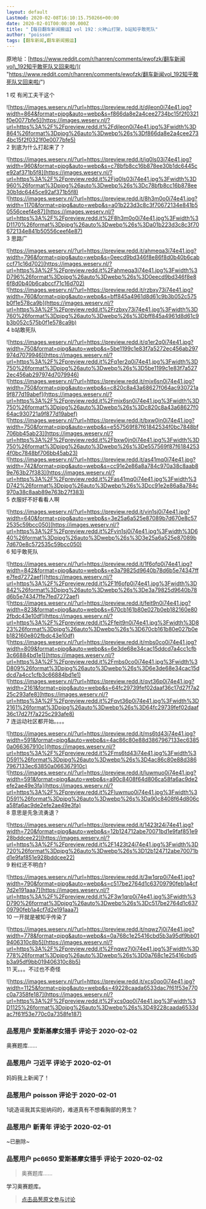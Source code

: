 ```yaml
---
layout: default
Lastmod: 2020-02-08T16:10:15.750266+00:00
date: 2020-02-01T00:00:00.000Z
title: "【每日翻车新闻搬运】vol 192：火神山打架，b站知乎敢死队"
author: "poisson"
tags: [翻车新闻,翻车新闻搬运]
---
```


原地址：[https://www.reddit.com/r/hanren/comments/ewofzk/翻车新闻vol\_192知乎敢死队又回来啦/]( "https://www.reddit.com/r/hanren/comments/ewofzk/翻车新闻vol_192知乎敢死队又回来啦/")  
  
1 哎 有闲工夫干这个  
  
![https://images.weserv.nl/?url=https://preview.redd.it/djleon0i74e41.jpg?width=864&format=pjpg&auto=webp&s=f866da8e2a4cee2734bc15f2f0321f0e0077bfe5](https://images.weserv.nl/?url=https%3A%2F%2Fpreview.redd.it%2Fdjleon0i74e41.jpg%3Fwidth%3D864%26format%3Dpjpg%26auto%3Dwebp%26s%3Df866da8e2a4cee2734bc15f2f0321f0e0077bfe5)  
2 到底为什么打起来了？  
  
![https://images.weserv.nl/?url=https://preview.redd.it/jq0ls03i74e41.jpg?width=960&format=pjpg&auto=webp&s=c78bfb8cc16b878ee30b1dc6445ce92af371b5f8](https://images.weserv.nl/?url=https%3A%2F%2Fpreview.redd.it%2Fjq0ls03i74e41.jpg%3Fwidth%3D960%26format%3Dpjpg%26auto%3Dwebp%26s%3Dc78bfb8cc16b878ee30b1dc6445ce92af371b5f8)  
![https://images.weserv.nl/?url=https://preview.redd.it/8h3m0o0i74e41.jpg?width=1170&format=pjpg&auto=webp&s=a01b223d3c8c3f70672134e841b50556ceef4e87](https://images.weserv.nl/?url=https%3A%2F%2Fpreview.redd.it%2F8h3m0o0i74e41.jpg%3Fwidth%3D1170%26format%3Dpjpg%26auto%3Dwebp%26s%3Da01b223d3c8c3f70672134e841b50556ceef4e87)  
3 思路广  
  
![https://images.weserv.nl/?url=https://preview.redd.it/ahmeqa3i74e41.jpg?width=796&format=pjpg&auto=webp&s=0eecd9bd346f8e86f8d0b40b6cabccf71c16d702](https://images.weserv.nl/?url=https%3A%2F%2Fpreview.redd.it%2Fahmeqa3i74e41.jpg%3Fwidth%3D796%26format%3Dpjpg%26auto%3Dwebp%26s%3D0eecd9bd346f8e86f8d0b40b6cabccf71c16d702)  
![https://images.weserv.nl/?url=https://preview.redd.it/rzbxy73i74e41.jpg?width=760&format=pjpg&auto=webp&s=bff845a4961d8d61c9b3b052c575b0f1e578ca9b](https://images.weserv.nl/?url=https%3A%2F%2Fpreview.redd.it%2Frzbxy73i74e41.jpg%3Fwidth%3D760%26format%3Dpjpg%26auto%3Dwebp%26s%3Dbff845a4961d8d61c9b3b052c575b0f1e578ca9b)  
4 b站敢死队  
  
![https://images.weserv.nl/?url=https://preview.redd.it/q1er2q0i74e41.jpg?width=750&format=pjpg&auto=webp&s=5be1199c1e83f7a5272ec456ab297974d7079946](https://images.weserv.nl/?url=https%3A%2F%2Fpreview.redd.it%2Fq1er2q0i74e41.jpg%3Fwidth%3D750%26format%3Dpjpg%26auto%3Dwebp%26s%3D5be1199c1e83f7a5272ec456ab297974d7079946)  
![https://images.weserv.nl/?url=https://preview.redd.it/mjx6sn0i74e41.jpg?width=750&format=pjpg&auto=webp&s=c820c8a43a68627f064ac930721a9f877d19abef](https://images.weserv.nl/?url=https%3A%2F%2Fpreview.redd.it%2Fmjx6sn0i74e41.jpg%3Fwidth%3D750%26format%3Dpjpg%26auto%3Dwebp%26s%3Dc820c8a43a68627f064ac930721a9f877d19abef)  
![https://images.weserv.nl/?url=https://preview.redd.it/bxw0jn0i74e41.jpg?width=750&format=pjpg&auto=webp&s=e557569f87f61842534f0bc7848bf706bb45ab23](https://images.weserv.nl/?url=https%3A%2F%2Fpreview.redd.it%2Fbxw0jn0i74e41.jpg%3Fwidth%3D750%26format%3Dpjpg%26auto%3Dwebp%26s%3De557569f87f61842534f0bc7848bf706bb45ab23)  
![https://images.weserv.nl/?url=https://preview.redd.it/as41mq0i74e41.jpg?width=742&format=pjpg&auto=webp&s=cc91e2e86a8a784c970a38c8aab89e763b27f383](https://images.weserv.nl/?url=https%3A%2F%2Fpreview.redd.it%2Fas41mq0i74e41.jpg%3Fwidth%3D742%26format%3Dpjpg%26auto%3Dwebp%26s%3Dcc91e2e86a8a784c970a38c8aab89e763b27f383)  
5 衣服好不好看看人啊  
  
![https://images.weserv.nl/?url=https://preview.redd.it/vin1sj0i74e41.jpg?width=640&format=pjpg&auto=webp&s=3e25a6a525e87089b7d670e8c572535c59bcc050](https://images.weserv.nl/?url=https%3A%2F%2Fpreview.redd.it%2Fvin1sj0i74e41.jpg%3Fwidth%3D640%26format%3Dpjpg%26auto%3Dwebp%26s%3D3e25a6a525e87089b7d670e8c572535c59bcc050)  
6 知乎敢死队  
  
![https://images.weserv.nl/?url=https://preview.redd.it/1f6ofp0i74e41.jpg?width=842&format=pjpg&auto=webp&s=e3a79825d9640b78d6b5e74347ffe7fed7272aef](https://images.weserv.nl/?url=https%3A%2F%2Fpreview.redd.it%2F1f6ofp0i74e41.jpg%3Fwidth%3D842%26format%3Dpjpg%26auto%3Dwebp%26s%3De3a79825d9640b78d6b5e74347ffe7fed7272aef)  
![https://images.weserv.nl/?url=https://preview.redd.it/feit9n0i74e41.jpg?width=823&format=pjpg&auto=webp&s=670cb161b80e027b0eb182160e802fbdc43e10df](https://images.weserv.nl/?url=https%3A%2F%2Fpreview.redd.it%2Ffeit9n0i74e41.jpg%3Fwidth%3D823%26format%3Dpjpg%26auto%3Dwebp%26s%3D670cb161b80e027b0eb182160e802fbdc43e10df)  
![https://images.weserv.nl/?url=https://preview.redd.it/mbs0co0i74e41.jpg?width=809&format=pjpg&auto=webp&s=6e3de68e34cac15ddcd7a4cc1cfb3c66884bd1e1](https://images.weserv.nl/?url=https%3A%2F%2Fpreview.redd.it%2Fmbs0co0i74e41.jpg%3Fwidth%3D809%26format%3Dpjpg%26auto%3Dwebp%26s%3D6e3de68e34cac15ddcd7a4cc1cfb3c66884bd1e1)  
![https://images.weserv.nl/?url=https://preview.redd.it/qvt36p0i74e41.jpg?width=2161&format=pjpg&auto=webp&s=64fc29739fef02daaf36c17d27f7a225c293afe8](https://images.weserv.nl/?url=https%3A%2F%2Fpreview.redd.it%2Fqvt36p0i74e41.jpg%3Fwidth%3D2161%26format%3Dpjpg%26auto%3Dwebp%26s%3D64fc29739fef02daaf36c17d27f7a225c293afe8)  
7 连运动社区都开始。。。。  
  
![https://images.weserv.nl/?url=https://preview.redd.it/ms6td43i74e41.jpg?width=591&format=pjpg&auto=webp&s=4ac86c80e88d3867967133ec63850a066367910c](https://images.weserv.nl/?url=https%3A%2F%2Fpreview.redd.it%2Fms6td43i74e41.jpg%3Fwidth%3D591%26format%3Dpjpg%26auto%3Dwebp%26s%3D4ac86c80e88d3867967133ec63850a066367910c)  
![https://images.weserv.nl/?url=https://preview.redd.it/luwmuo0i74e41.jpg?width=591&format=pjpg&auto=webp&s=a90c8408f64d806ca58fa6ac9de2efe2ae49e3fa](https://images.weserv.nl/?url=https%3A%2F%2Fpreview.redd.it%2Fluwmuo0i74e41.jpg%3Fwidth%3D591%26format%3Dpjpg%26auto%3Dwebp%26s%3Da90c8408f64d806ca58fa6ac9de2efe2ae49e3fa)  
8 意思是先急流勇退？  
  
![https://images.weserv.nl/?url=https://preview.redd.it/1423t24i74e41.jpg?width=720&format=pjpg&auto=webp&s=12b124712abe70071bd1e9faf851e928bddcee22](https://images.weserv.nl/?url=https%3A%2F%2Fpreview.redd.it%2F1423t24i74e41.jpg%3Fwidth%3D720%26format%3Dpjpg%26auto%3Dwebp%26s%3D12b124712abe70071bd1e9faf851e928bddcee22)  
9 粉红还不明白?  
  
![https://images.weserv.nl/?url=https://preview.redd.it/3w1qrp0i74e41.jpg?width=790&format=pjpg&auto=webp&s=c517be2764d1c63709790feb1a4cf7d2e191aaa7](https://images.weserv.nl/?url=https%3A%2F%2Fpreview.redd.it%2F3w1qrp0i74e41.jpg%3Fwidth%3D790%26format%3Dpjpg%26auto%3Dwebp%26s%3Dc517be2764d1c63709790feb1a4cf7d2e191aaa7)  
10 一开就是被知乎传染了  
  
![https://images.weserv.nl/?url=https://preview.redd.it/nqwz7j0i74e41.jpg?width=778&format=pjpg&auto=webp&s=0a768c1e25416cbd5b3a95df9bb019406310c8b5](https://images.weserv.nl/?url=https%3A%2F%2Fpreview.redd.it%2Fnqwz7j0i74e41.jpg%3Fwidth%3D778%26format%3Dpjpg%26auto%3Dwebp%26s%3D0a768c1e25416cbd5b3a95df9bb019406310c8b5)  
11 天。。。不过也不奇怪  
  
![https://images.weserv.nl/?url=https://preview.redd.it/xcs0qo0i74e41.jpg?width=1125&format=pjpg&auto=webp&s=49228caada6533dac7f61f53e770c0a7358fe187](https://images.weserv.nl/?url=https%3A%2F%2Fpreview.redd.it%2Fxcs0qo0i74e41.jpg%3Fwidth%3D1125%26format%3Dpjpg%26auto%3Dwebp%26s%3D49228caada6533dac7f61f53e770c0a7358fe187)

            
### 品葱用户 **爱斯基摩女猎手** 评论于 2020-02-02
        
奥赛题库......
        


            
### 品葱用户 **刁近平** 评论于 2020-02-01
        
妈妈我上新闻了！
        


            
### 品葱用户 **poisson** 评论于 2020-02-01
        
1说造谣我其实挺纳闷的，难道真有不想看胸部的男生？
        


            
### 品葱用户 **新青年** 评论于 2020-02-01
        
~已删除~
        


            
### 品葱用户 **pc6650 爱斯基摩女猎手** 评论于 2020-02-02
        
> 奥赛题库......

  
学习奥赛题库。
        






> [点击品葱原文参与讨论](https://pincong.rocks/article/13451)

